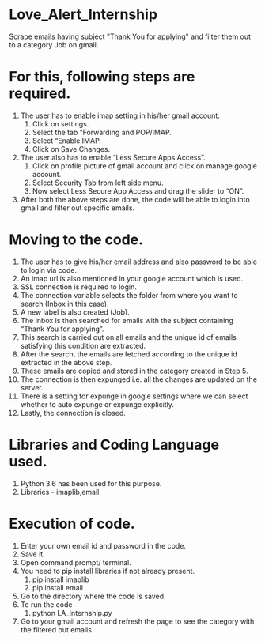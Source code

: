 # Love_Alert_Internship
Scrape emails having subject "Thank You for applying" and filter them out to a category Job on gmail. 
# For this, following steps are required.  

1. The user has to enable imap setting in his/her gmail account.  
    1. Click on settings.  
    2. Select the tab “Forwarding and POP/IMAP.  
    3. Select “Enable IMAP.  
    4. Click on Save Changes.  
2. The user also has to enable “Less Secure Apps Access”.  
    1. Click on profile picture of gmail account and click on manage google account.  
    2. Select Security Tab from left side menu.  
    3. Now select Less Secure App Access and drag the slider to “ON”.  
3. After both the above steps are done, the code will be able to login into gmail and filter out specific emails.   

# Moving  to the code.  

1. The user has to give his/her email address and also password to be able to login via code.  
2. An imap url is also mentioned in your google account which is used.  
3. SSL connection is required to login.  
4. The connection variable selects the folder from where you want to search (Inbox in this case).  
5. A new label is also created (Job).  
6. The inbox is then searched for emails with the subject containing “Thank You for applying”.  
7. This search is carried out on all emails and the unique id of emails satisfying this condition are extracted.  
8. After the search, the emails are fetched according to the unique id extracted in the above step.  
9. These emails are copied and stored in the category created in Step 5.  
10. The connection is then expunged i.e. all the changes are updated on the server.  
11. There is a setting for expunge in google settings where we can select whether to auto expunge or expunge explicitly.  
12. Lastly, the connection is closed.  

# Libraries and Coding Language used.  

1. Python 3.6 has been used for this purpose.  
2. Libraries - imaplib,email.  

# Execution of code.  

1. Enter your own email id and password in the code.  
2. Save it.  
3. Open command prompt/ terminal.  
4. You need to pip install libraries if not already present.  
    1. pip install imaplib  
    2. pip install email  
5. Go to the directory where the code is saved.  
6. To run the code  
    1. python LA_Internship.py  
7. Go to your gmail account and refresh the page to see the category with the filtered out emails.  

